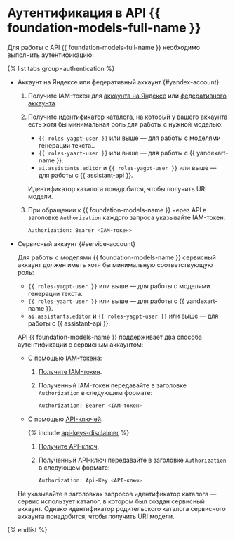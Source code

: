 # Аутентификация в API {{ foundation-models-full-name }}

Для работы с API {{ foundation-models-full-name }} необходимо выполнить аутентификацию:

{% list tabs group=authentication %}

- Аккаунт на Яндексе или федеративный аккаунт {#yandex-account}

  1. Получите IAM-токен для [аккаунта на Яндексе](../../iam/operations/iam-token/create.md) или [федеративного аккаунта](../../iam/operations/iam-token/create-for-federation.md).
  1. Получите [идентификатор каталога](../../resource-manager/operations/folder/get-id.md), на который у вашего аккаунта есть хотя бы минимальная роль для работы с нужной моделью:
     * `{{ roles-yagpt-user }}` или выше — для работы с моделями генерации текста..
     * `{{ roles-yaart-user }}` или выше — для работы с {{ yandexart-name }}.
     * `ai.assistants.editor` и `{{ roles-yagpt-user }}` или выше — для работы с {{ assistant-api }}.
     
     Идентификатор каталога понадобится, чтобы получить URI модели.

  1. При обращении к {{ foundation-models-name }} через API в заголовке `Authorization` каждого запроса указывайте IAM-токен:

      ```bash
      Authorization: Bearer <IAM-токен>
      ```

- Сервисный аккаунт {#service-account}

   Для работы с моделями {{ foundation-models-name }} сервисный аккаунт должен иметь хотя бы минимальную соответствующую роль:
     * `{{ roles-yagpt-user }}` или выше — для работы с моделями генерации текста.
     * `{{ roles-yaart-user }}` или выше — для работы с {{ yandexart-name }}.
     * `ai.assistants.editor` и `{{ roles-yagpt-user }}` или выше — для работы с {{ assistant-api }}.
      
   API {{ foundation-models-name }} поддерживает два способа аутентификации с сервисным аккаунтом:

   * С помощью [IAM-токена](../../iam/concepts/authorization/iam-token.md):

      1. [Получите IAM-токен](../../iam/operations/iam-token/create-for-sa.md).
      1. Полученный IAM-токен передавайте в заголовке `Authorization` в следующем формате:

         ```bash
         Authorization: Bearer <IAM-токен>
         ```

   * С помощью [API-ключей](../../iam/concepts/authorization/api-key.md).

     {% include [api-keys-disclaimer](../../_includes/iam/api-keys-disclaimer.md) %}

      1. [Получите API-ключ](../../iam/operations/api-key/create.md).
      1. Полученный API-ключ передавайте в заголовке `Authorization` в следующем формате:

         ```bash
         Authorization: Api-Key <API-ключ>
         ```

   Не указывайте в заголовках запросов идентификатор каталога — сервис использует каталог, в котором был создан сервисный аккаунт. Однако идентификатор родительского каталога сервисного аккаунта понадобится, чтобы получить URI модели.

{% endlist %}
